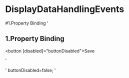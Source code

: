 # DisplayDataHandlingEvents

#1.Property Binding
'
     <div>
    <h2>1.Property Binding</h2>
    <button [disabled]="buttonDisabled">Save</button>
  </div>
'

'
    buttonDisabled=false;
'